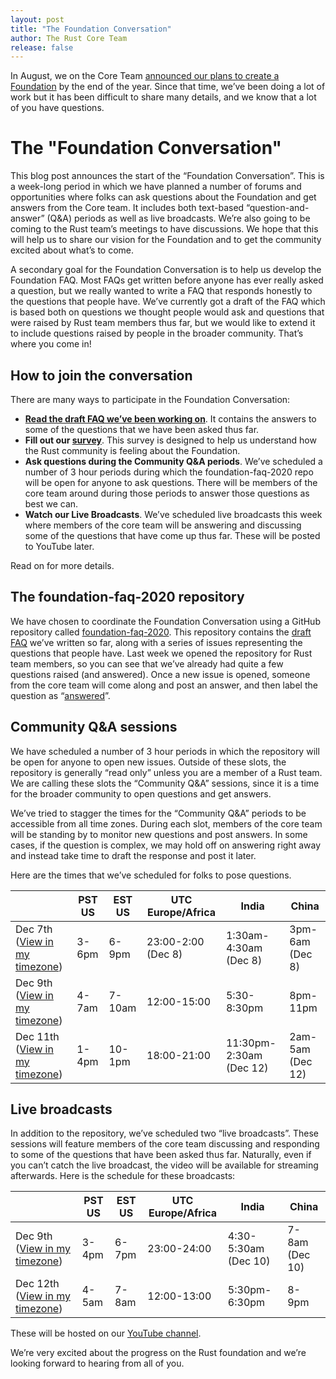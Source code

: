 ```yaml
---
layout: post
title: "The Foundation Conversation"
author: The Rust Core Team
release: false
---
```


In August, we on the Core Team [announced our plans to create a Foundation](https://blog.rust-lang.org/2020/08/18/laying-the-foundation-for-rusts-future.html) by the end of the year. Since that time, we’ve been doing a lot of work but it has been difficult to share many details, and we know that a lot of you have questions.

# The "Foundation Conversation"

This blog post announces the start of the “Foundation Conversation”. This is a week-long period in which we have planned a number of forums and opportunities where folks can ask questions about the Foundation and get answers from the Core team. It includes both text-based “question-and-answer” (Q&A) periods as well as live broadcasts. We’re also going to be coming to the Rust team’s meetings to have discussions. We hope that this will help us to share our vision for the Foundation and to get the community excited about what’s to come.

A secondary goal for the Foundation Conversation is to help us develop the Foundation FAQ. Most FAQs get written before anyone has ever really asked a question, but we really wanted to write a FAQ that responds honestly to the questions that people have. We’ve currently got a draft of the FAQ which is based both on questions we thought people would ask and questions that were raised by Rust team members thus far, but we would like to extend it to include questions raised by people in the broader community. That’s where you come in!

## How to join the conversation

There are many ways to participate in the Foundation Conversation:

* **[Read the draft FAQ we’ve been working on][FAQ]**. It contains the answers to some of the questions that we have been asked thus far.
* **Fill out our [survey]**. This survey is designed to help us understand how the Rust community is feeling about the Foundation.
* **Ask questions during the Community Q&A periods**. We’ve scheduled a number of 3 hour periods during which the foundation-faq-2020 repo will be open for anyone to ask questions. There will be members of the core team around during those periods to answer those questions as best we can.
* **Watch our Live Broadcasts**. We’ve scheduled live broadcasts this week where members of the core team will be answering and discussing some of the questions that have come up thus far. These will be posted to YouTube later.

Read on for more details.

## The foundation-faq-2020 repository

We have chosen to coordinate the Foundation Conversation using a GitHub repository called [foundation-faq-2020]. This repository contains the [draft FAQ][FAQ] we’ve written so far, along with a series of issues representing the questions that people have. Last week we opened the repository for Rust team members, so you can see that we’ve already had quite a few questions raised (and answered). Once a new issue is opened, someone from the core team will come along and post an answer, and then label the question as “[answered]”.

## Community Q&A sessions

We have scheduled a number of 3 hour periods in which the repository will be open for anyone to open new issues. Outside of these slots, the repository is generally “read only” unless you are a member of a Rust team. We are calling these slots the “Community Q&A” sessions, since it is a time for the broader community to open questions and get answers.

We’ve tried to stagger the times for the “Community Q&A” periods to be accessible from all time zones. During each slot, members of the core team will be standing by to monitor new questions and post answers. In some cases, if the question is complex, we may hold off on answering right away and instead take time to draft the response and post it later.

Here are the times that we’ve scheduled for folks to pose questions.

|                                                 | PST US | EST US | UTC Europe/Africa  | India                   | China            |
|-------------------------------------------------|--------|--------|--------------------|-------------------------|------------------|
| Dec 7th ([View in my timezone][dec7-session])   | 3-6pm  | 6-9pm  | 23:00-2:00 (Dec 8) | 1:30am-4:30am (Dec 8)   | 3pm-6am (Dec 8)  |
| Dec 9th ([View in my timezone][dec9-session])   | 4-7am  | 7-10am | 12:00-15:00        | 5:30-8:30pm             | 8pm-11pm         |
| Dec 11th ([View in my timezone][dec11-session]) | 1-4pm  | 10-1pm | 18:00-21:00        | 11:30pm-2:30am (Dec 12) | 2am-5am (Dec 12) |

## Live broadcasts

In addition to the repository, we’ve scheduled two “live broadcasts”. These sessions will feature members of the core team discussing and responding to some of the questions that have been asked thus far. Naturally, even if you can’t catch the live broadcast, the video will be available for streaming afterwards. Here is the schedule for these broadcasts:

|                                                   | PST US | EST US | UTC Europe/Africa  | India                   | China            |
|---------------------------------------------------|--------|--------|--------------------|-------------------------|------------------|
| Dec 9th ([View in my timezone][dec9-broadcast])   | 3-4pm  | 6-7pm  | 23:00-24:00        | 4:30-5:30am   (Dec 10)  | 7-8am   (Dec 10) |
| Dec 12th ([View in my timezone][dec12-broadcast]) | 4-5am  | 7-8am  | 12:00-13:00        | 5:30pm-6:30pm           | 8-9pm            |

These will be hosted on our [YouTube channel].

We’re very excited about the progress on the Rust foundation and we’re looking forward to hearing from all of you.

[FAQ]: https://github.com/rust-lang/foundation-faq-2020/blob/main/FAQ.md
[survey]: https://docs.google.com/forms/d/e/1FAIpQLSeciTU1hLi-Y5842fvWC2lhYRHvkWOtPbk39p72amGcGmZIaA/viewform
[foundation-faq-2020]: https://github.com/rust-lang/foundation-faq-2020
[answered]: https://github.com/rust-lang/foundation-faq-2020/issues?q=is%3Aissue+is%3Aopen+label%3Aanswered
[YouTube channel]: https://www.youtube.com/c/rustvideos
[dec7-session]: https://everytimezone.com/s/213ef6bd
[dec9-session]: https://everytimezone.com/s/f10ec849
[dec11-session]: https://everytimezone.com/s/3c5c1b75
[dec9-broadcast]: https://everytimezone.com/s/a0b6bb44
[dec12-broadcast]: https://everytimezone.com/s/8e88716f
